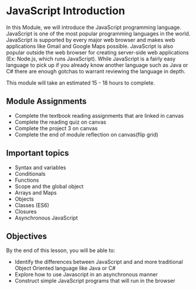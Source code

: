 # JavaScript Introduction

In this Module, we will introduce the JavaScript programming language.
JavaScript is one of the most popular programming languages in the
world. JavaScript is supported by every major web browser and makes web
applications like Gmail and Google Maps possible. JavaScript is also
popular outside the web browser for creating server-side web
applications (Ex: Node.js, which runs JavaScript). While JavaScript is a
fairly easy language to pick up if you already know another language
such as Java or C# there are enough gotchas to warrant reviewing the
language in depth.

This module will take an estimated 15 - 18 hours to complete.

## Module Assignments

- Complete the textbook reading assignments that are linked in canvas
- Complete the reading quiz on canvas
- Complete the project 3 on canvas
- Complete the end of module reflection on canvas(flip grid)

## Important topics

- Syntax and variables
- Conditionals
- Functions
- Scope and the global object
- Arrays and Maps
- Objects
- Classes (ES6)
- Closures
- Asynchronous JavaScript

## Objectives

By the end of this lesson, you will be able to:

- Identify the differences between JavaScript and and more traditional Object Oriented language like Java or C#
- Explore how to use Javascript in an asynchronous manner
- Construct simple JavaScript programs that will run in the browser
